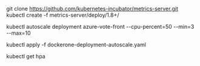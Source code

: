 git clone https://github.com/kubernetes-incubator/metrics-server.git
kubectl create -f metrics-server/deploy/1.8+/


kubectl autoscale deployment azure-vote-front --cpu-percent=50 --min=3 --max=10

kubectl apply -f dockerone-deployment-autoscale.yaml

kubectl get hpa